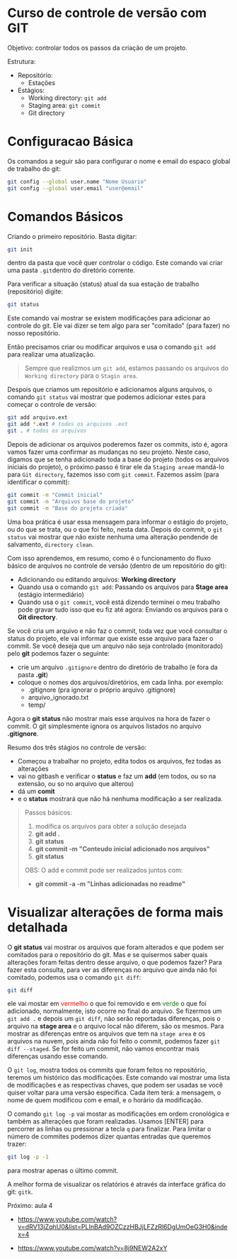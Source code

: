 # Curso de controle de versão com GIT

Objetivo: controlar todos os passos da criação de um projeto.

Estrutura:

- Repositório:
  - Estações
- Estágios:
  - Working directory: `git add`
  - Staging area: `git commit`
  - Git directory

# Configuracao Básica

Os comandos a seguir são para configurar o nome e email do espaco global de trabalho do git:

```bash
git config --global user.name "Nome Usuario"
git config --global user.email "user@email"
```

# Comandos Básicos

Criando o primeiro repositório. Basta digitar:

```bash
git init
```

dentro da pasta que você quer controlar o código. Este comando vai criar uma pasta `.git`dentro do diretório corrente.

Para verificar a situação (status) atual da sua estação de trabalho (repositório) digite:

```bash
git status
```

Este comando vai mostrar se existem modificações para adicionar ao controle do git. Ele vai dizer se tem algo para ser "comitado" (para fazer) no nosso repositório.

Então precisamos criar ou modificar arquivos e usa o comando `git add` para realizar uma atualização.

> Sempre que realizmos um `git add`, estamos passando os arquivos do `Working directory` para o `Stagin area`.

Despois que criamos um repositório e adicionamos alguns arquivos, o comando `git status` vai mostrar que podemos adicionar estes para começar o controle de versão:

```bash
git add arquivo.ext
git add *.ext # todos os arquivos .ext
git . # todos os arquivos
```

Depois de adicionar os arquivos poderemos fazer os commits, isto é, agora vamos fazer uma confirmar as mudanças no seu projeto. Neste caso, digamos que se tenha adicionado toda a base do projeto (todos os arquivos iniciais do projeto), o próximo passo é tirar ele da `Staging area`e mandá-lo para `Git directory`, fazemos isso com `git commit`. Fazemos assim (para identificar o commit):

```bash
git commit -m "Commit inicial"
git commit -m "Arquivos base do projeto"
git commit -m "Base do projeto criada"
```

Uma boa prática é usar essa mensagem para informar o estágio do projeto, ou do que se trata, ou o que foi feito, nesta data. Depois do commit, o `git status` vai mostrar que não existe nenhuma uma alteração pendende de salvamento, `directory clean`.

Com isso aprendemos, em resumo,  como é o funcionamento do fluxo básico de arquivos no controle de versão (dentro de um repositório do git):

- Adicionando ou editando arquivos: **Working directory**
- Quando usa o comando `git add`:  Passando os arquivos para **Stage area** (estágio intermediário)
- Quando usa o `git commit`, você está dizendo terminei o meu trabalho pode gravar tudo isso que eu fiz até agora: Enviando os arquivos para o **Git directory**.

Se você cria um arquivo e não faz o commit, toda vez que você consultar o status do projeto, ele vai informar que existe esse arquivo para fazer o commit. Se você deseja que um arquivo não seja controlado (monitorado) pelo **git** podemos fazer o seguinte:

- crie um arquivo `.gitignore` dentro do diretório de trabalho (e fora da pasta **.git**)
- coloque o nomes dos arquivos/diretórios, em cada linha. por exemplo:
  - .gitignore (pra ignorar o próprio arquivo .gitignore)
  - arquivo_ignorado.txt
  - temp/

Agora o **git status** não mostrar mais esse arquivos na hora de fazer o commit. O git simplesmente ignora os arquivos listados no arquivo **.gitignore**.

Resumo dos três stágios no controle de versão:

- Começou a trabalhar no projeto, edita todos os arquivos, fez todas as alterações
- vai no gitbash e verificar o **status** e faz um **add** (em todos, ou so na extensão, ou so no arquivo que alterou)
- dá um **comit**
- e o **status** mostrará que não há nenhuma modificação a ser realizada.

>Passos básicos:
>
>1. modifica os arquivos para obter a solução desejada
>2. **git add .**
>3. **git status**
>4. **git commit -m "Conteudo inicial adicionado nos arquivos"**
>5. **git status**
>
>OBS: O add e commit pode ser realizados juntos com:
>
>- **git commit -a -m "Linhas adicionadas no readme"**

# Visualizar alterações de forma mais detalhada

O **git status** vai mostrar os arquivos que foram alterados e que podem ser comitados para o repositório do git. Mas e se quisermos saber quais alterações foram feitas dentro desse arquivo, o que podemos fazer? Para fazer esta consulta, para ver as diferenças no arquivo que ainda não foi comitado, podemos usa o comando `git diff`:

```bash
git diff
```

ele vai mostar em <span style='color:red'>vermelho</span> o que foi removido e em <span style='color:green'>verde</span> o que foi adicionado, normalmente, isto ocorre no final do arquivo. Se fizermos um `git add .` e depois um `git diff`, não serão reportadas diferenças, pois o arquivo na **stage area** e o arquivo local não diferem, são os mesmos. Para mostrar as diferenças entre os arquivos que tem na `stage area` e os arquivos na nuvem, pois ainda não foi feito o commit, podemos fazer `git diff --staged`. Se for feito um commit, não vamos encontrar mais diferenças usando esse comando.

O `git log`, mostra todos os commits que foram feitos no repositório, teremos um histórico das modificações. Este comando vai mostrar uma lista de modificações e as respectivas chaves, que podem ser usadas se você quiser voltar para uma versão específica. Cada item terá: a mensagem, o nome de quem modificou com e email, e o horário da modificação.

O comando `git log -p` vai mostar as modificações em ordem cronológica e também as alterações que foram realizadas. Usamos [ENTER] para percorrer as linhas ou pressionar a tecla `q` para finalizar. Para limitar o número de commites podemos dizer quantas entradas que queremos trazer:

```bash
git log -p -1
```

para mostrar apenas o último commit.

A melhor forma de visualizar os relatórios é através da interface gráfica do git: `gitk`.



Próximo: aula 4

- https://www.youtube.com/watch?v=dRV13jZqhU0&list=PLInBAd9OZCzzHBJjLFZzRl6DgUmOeG3H0&index=4

- https://www.youtube.com/watch?v=8j9NEW2A2xY



